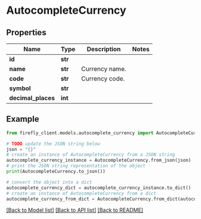 # AutocompleteCurrency


## Properties

Name | Type | Description | Notes
------------ | ------------- | ------------- | -------------
**id** | **str** |  | 
**name** | **str** | Currency name. | 
**code** | **str** | Currency code. | 
**symbol** | **str** |  | 
**decimal_places** | **int** |  | 

## Example

```python
from firefly_client.models.autocomplete_currency import AutocompleteCurrency

# TODO update the JSON string below
json = "{}"
# create an instance of AutocompleteCurrency from a JSON string
autocomplete_currency_instance = AutocompleteCurrency.from_json(json)
# print the JSON string representation of the object
print(AutocompleteCurrency.to_json())

# convert the object into a dict
autocomplete_currency_dict = autocomplete_currency_instance.to_dict()
# create an instance of AutocompleteCurrency from a dict
autocomplete_currency_from_dict = AutocompleteCurrency.from_dict(autocomplete_currency_dict)
```
[[Back to Model list]](../README.md#documentation-for-models) [[Back to API list]](../README.md#documentation-for-api-endpoints) [[Back to README]](../README.md)



